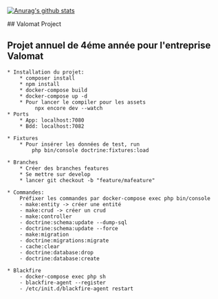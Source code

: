 [![Anurag's github stats](https://github-readme-stats.vercel.app/api?username=elie91)](https://github.com/anuraghazra/github-readme-stats)

## Valomat Project

## Projet annuel de 4éme année pour l'entreprise Valomat

    * Installation du projet: 
        * composer install
        * npm install
        * docker-compose build
        * docker-compose up -d
        * Pour lancer le compiler pour les assets
             npx encore dev --watch 
    * Ports
        * App: localhost:7080
        * Bdd: localhost:7082
        
    * Fixtures
        * Pour insérer les données de test, run 
            php bin/console doctrine:fixtures:load
        
    * Branches
        * Créer des branches features 
        * Se mettre sur develop
        * lancer git checkout -b "feature/mafeature"
        
    * Commandes:
        Préfixer les commandes par docker-compose exec php bin/console
        - make:entity -> créer une entité
        - make:crud -> créer un crud
        - make:controller
        - doctrine:schema:update --dump-sql 
        - doctrine:schema:update --force
        - make:migration
        - doctrine:migrations:migrate
        - cache:clear
        - doctrine:database:drop
        - doctrine:database:create
    
    * Blackfire
        - docker-compose exec php sh
        - blackfire-agent --register
        - /etc/init.d/blackfire-agent restart
    
